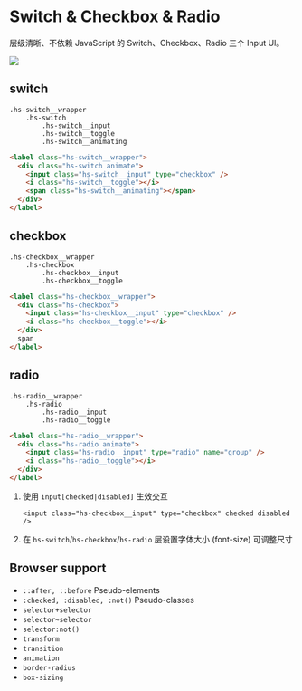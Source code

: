 # Switch & Checkbox & Radio

层级清晰、不依赖 JavaScript 的 Switch、Checkbox、Radio 三个 Input UI。

![](https://user-images.githubusercontent.com/58411528/81951091-531d0580-9637-11ea-9dec-70a9c6685b6d.gif)

## switch

```
.hs-switch__wrapper
    .hs-switch
        .hs-switch__input
        .hs-switch__toggle
        .hs-switch__animating
```

```html
<label class="hs-switch__wrapper">
  <div class="hs-switch animate">
    <input class="hs-switch__input" type="checkbox" />
    <i class="hs-switch__toggle"></i>
    <span class="hs-switch__animating"></span>
  </div>
</label>
```

## checkbox

```
.hs-checkbox__wrapper
    .hs-checkbox
        .hs-checkbox__input
        .hs-checkbox__toggle
```

```html
<label class="hs-checkbox__wrapper">
  <div class="hs-checkbox">
    <input class="hs-checkbox__input" type="checkbox" />
    <i class="hs-checkbox__toggle"></i>
  </div>
  span
</label>
```

## radio

```
.hs-radio__wrapper
    .hs-radio
        .hs-radio__input
        .hs-radio__toggle
```

```html
<label class="hs-radio__wrapper">
  <div class="hs-radio animate">
    <input class="hs-radio__input" type="radio" name="group" />
    <i class="hs-radio__toggle"></i>
  </div>
</label>
```

1. 使用 `input[checked|disabled]` 生效交互

    `<input class="hs-checkbox__input" type="checkbox" checked disabled />`

2. 在 `hs-switch`/`hs-checkbox`/`hs-radio` 层设置字体大小 (font-size) 可调整尺寸

## Browser support

- `::after, ::before` Pseudo-elements
- `:checked, :disabled, :not()` Pseudo-classes
- `selector+selector`
- `selector~selector`
- `selector:not()`
- `transform`
- `transition`
- `animation`
- `border-radius`
- `box-sizing`